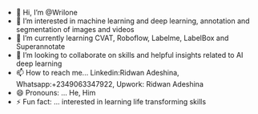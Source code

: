- 👋 Hi, I’m @Wrilone
- 👀 I’m interested in machine learning and deep learning, annotation and segmentation of images and videos 
- 🌱 I’m currently learning CVAT, Roboflow, Labelme, LabelBox and Superannotate
- 💞️ I’m looking to collaborate on skills and helpful insights related to AI deep learning
- 📫 How to reach me... Linkedin:Ridwan Adeshina, Whatsapp:+2349063347922, Upwork: Ridwan Adeshina
- 😄 Pronouns: ... He, Him
- ⚡ Fun fact: ... interested in learning life transforming skills

<!---
Wrilone/Wrilone is a ✨ special ✨ repository because its `README.md` (this file) appears on your GitHub profile.
You can click the Preview link to take a look at your changes.
--->
